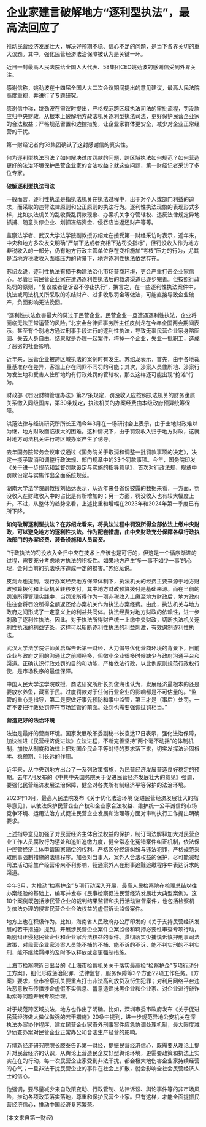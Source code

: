 # 企业家建言破解地方“逐利型执法”，最高法回应了

推动民营经济发展壮大，解决好预期不稳、信心不足的问题，是当下各界关切的重大议题。其中，强化民营经济法治保障被认为是关键一环。

近日一封最高人民法院给全国人大代表、58集团CEO姚劲波的感谢信受到外界关注。

感谢信称，姚劲波在十四届全国人大二次会议期间提出的意见建议，最高人民法院高度重视，并进行了专题研究。

感谢信中称，姚劲波在审议时提出，严格规范跨区域执法司法的审批流程，罚没款应归中央财政，从根本上破解地方政法机关逐利型执法司法，更好保护民营企业家的合法权益；严格规范留置和边控措施，让企业家群体更安全，减少对企业正常经营的干扰。

第一财经记者向58集团确认了这封感谢信的真实性。

何为逐利型执法司法？如何解决过度罚款的问题，跨区域执法如何规范？如何营造更好的法治环境保护民营企业家的合法权益？就这些问题，第一财经记者采访了多位专家。

**破解逐利型执法司法**

一般而言，逐利性执法是指执法机关在执法过程中，出于对个人或部门利益的追求，而采取的违背法律原则和公正原则的执法行为。逐利性执法现象的表现形式多样，比如执法机关的乱收费乱罚款现象、办案机关争夺管辖权、违反法律规定异地抓捕、随意关停企业、划扣冻结资金、侵吞应当返还财产等等。

监察法学者、武汉大学法学院副教授苏绍龙在接受第一财经采访时表示，近年来，中央和地方多次发文明确“严禁下达或者变相下达罚没指标”，但罚没收入作为地方非税收入的一部分，仍有地方行政主管单位存在变相施加“考核”压力的行为，尤其是当地方税收收入面临压力的背景下，地方逐利性执法依然存在。

苏绍龙说，逐利性执法有损于构建法治化市场营商环境，更会严重打击企业家信心。尽管目前民营企业家在遭遇逐利性执法后的救济渠道已逐步完善。但按照行政处罚的原则，“复议或者是诉讼不停止执行”，换言之，在一些逐利性执法案件中，执法或司法机关所采取的冻结财产、过多收取罚金等做法，可能直接导致企业破产，负面影响无法挽回。

“逐利性执法危害最大的莫过于民营企业。民营企业一旦遭遇逐利性执法，企业将面临无法正常运营的风险。”北京金台律师事务所主任皮剑龙在今年全国两会期间表示，甚至有个别地方通过刑事手段进行的逐利性执法，导致无辜民营企业家身陷囹圄、失去人身自由。结果就是办理一起案件，垮掉一个企业，失业一批职工，造成了恶劣的社会影响。

近年来，民营企业被跨区域执法的案例时有发生。苏绍龙表示，首先，由于各地裁量基准存在差异，客观上存在同罪不同罚的可能；其次，涉案人员住所地、涉案行为发生地和受害人住所地均有行政处罚的管辖权，那么这样还可能出现“抢滩”行为。

财政部《罚没财物管理办法》第27条规定，罚没收入应按照执法机关的财务隶属关系缴入同级国库，第30条规定，执法机关的办案经费由本级政府预算统筹保障。

洪范法律与经济研究所所长王涌今年3月在一场研讨会上表示，由于土地财政难以为继，地方财政面临很大的困难。这种情况下，由于罚没收入归于地方财政，这就对地方司法机关进行跨区域办案产生了诱导。

去年国务院常务会议审议通过《国务院关于取消和调整一批罚款事项的决定》，决定一揽子取消和调整行政法规、部门规章中的33个罚款事项。今年，国务院印发《关于进一步规范和监督罚款设定与实施的指导意见》，首次对行政法规、规章中罚款设定与实施作出全面系统规范。

湖南大学法学院副教授刘怡达表示，从近年来各省份披露的数据来看，一方面，罚没收入在财政收入中的占比是有所增加的；另一方面，罚没收入也有较大幅度上升。不过，从整体的趋势来看，上述比重和增幅在2023年和2024年第一季度已有所下降。

**如何破解逐利型执法？在苏绍龙看来，将执法过程中罚没所得全部依法上缴中央财政，可以避免地方的逐利性执法。作为配套措施，由中央财政充分保障各级行政执法部门的办案经费、装备设施和人员薪资。**

“行政执法的罚没收入全归中央在技术上应该也是可行的，但这是一个循序渐进的过程，需要充分考虑地方执法的积极性。如果地方产生‘多一事不如少一事’的心理，会对当前的执法秩序造成一定的损害。”苏绍龙说。

皮剑龙也提到，现行办案经费地方保障体制下，执法机关的经费主要来源于地方财政预算拨付和上级机关转移支付，其中地方财政预算拨付是基础来源。而在当前的罚没所得管理实践中，当罚没所得作为一项非税收入上缴至地方财政后，地方政府往往会将罚没所得全额返还给办案机关作为执法办案经费。由此，执法机关与地方政府之间形成了一定意义上的利益共同体。执法经费对地方财政的依赖性，进一步刺激了逐利性执法。因此，对于执法所得财产统一上缴中央财政，切断执法机关逐利性执法的利益链条，这样可以斩断逐利性执法的利益刺激，有效遏制逐利性执法。

武汉大学法学院讲师黄启辉告诉第一财经，大力倡导优化营商环境的背景下，目前企业与政府之间的沟通比之前顺畅多，但微小企业很多时候缺少与政府沟通平台和渠道。正确认识行政处罚的目的和功能，严格依法行政，以比例原则规范行政权行使，是市场秩序的最佳保障。

中国人民大学法学院教授、商法研究所所长刘俊海也认为，发展经济最根本的还是要放水养鱼，藏富于民。过度罚款对于任何行业企业的影响都是不可估量的。“监管的重心是指导，第二是要做好事先预防和事中监管，第三才是（事后）处罚。一定不要把行政处罚停在市场监管的前面。处罚也需要强调过罚相当。”

**营造更好的法治环境**

法治是最好的营商环境。国家发展改革委副秘书长袁达17日表示，强化法治保障，加快推进《民营经济促进法》立法进程，不断完善坚持“两个毫不动摇”的体制机制，加快从制度和法律上把对国企民企平等对待的要求落下来，切实发挥法治固根本、稳预期、利长远的作用。

近年来，从中央到地方出台了一系列政策措施，为民营经济发展营造良好稳定的预期。去年7月发布的《中共中央国务院关于促进民营经济发展壮大的意见》强调，要强化民营经济发展法治保障，健全对各类所有制经济平等保护的法治环境。

2023年10月，最高人民法院发布《关于优化法治环境
促进民营经济发展壮大的指导意见》，从依法保护民营企业产权和企业家合法权益、维护统一公平诚信的市场竞争环境、运用法治方式促进民营企业发展和治理等方面对审判执行工作提出明确要求。

上述指导意见加强了对民营经济主体合法权益的保护，制订司法解释加大对民营企业工作人员腐败行为惩处和追赃追缴力度，健全常态化冤错案件纠正机制，依法保护民营经济主体申请国家赔偿的权利。严格区分经济纠纷与违法犯罪，严格规范采取刑事强制措施的法律程序。加强对当事人、案外人合法权益的保护，尽可能减轻司法活动给生产经营带来不利影响，畅通案外人在刑事追赃追缴程序中表达诉求的渠道。

今年3月，为推动“检察护企”专项行动深入开展，最高人民检察院在梳理总结以往办案经验的基础上，编写并发布《民事检察促进民营经济发展壮大典型案例》。这10个案例既包括涉民营企业的裁判结果监督和执行活动监督案件，也包括检察机关依法办理的侵害民营企业合法权益的虚假诉讼监督案件。

地方上也在积极作为。比如，海南省人民政府办公厅印发的《关于支持民营经济发展的若干措施》提到，开展涉民营企业案件立案监督和羁押必要性审查专项行动，甄别纠正侵犯民营企业和企业家合法权益的案件。贯彻落实少捕慎诉慎押刑事司法政策，对民营企业家涉案人员能不捕的不捕、能不诉的不诉、能不判实刑的不判实刑，能不继续羁押的及时予以释放或变更强制措施。

上海市检察院近日出台的《上海市检察机关关于落实最高检“检察护企”专项行动分工方案》，细化形成惩治犯罪、法律监督、服务保障等3个方面22项工作任务。《方案》要求，全市检察机关要重点打击非法高利放贷及衍生犯罪；对利用网络平台违法恶意散布传播涉企虚假不实信息、蓄意造谣抹黑企业和企业家、对企业进行敲诈勒索等问题开展专项治理。

对于规范跨区域执法，地方也作出了明确。比如，深圳市委市政府发布《关于促进民营经济做大做优做强的若干措施》20条中提到，进一步规范异地公安机关在深执法办案协作程序，建立民营企业家市外刑事案件应急协调处理机制，最大限度减少侦查办案对民营企业正常办公和合法生产经营的影响。

万博新经济研究院院长滕泰告诉第一财经，提振民营经济信心，既需要从理论上提升对民营经济的认识，从舆论上营造民企友好型舆论环境，更需要政策和执法上实实在在的行动。每一次民营企业家受到非法干扰，都会极大地伤害企业家持续经营的心气；一旦非法干扰民营企业的事件在社会上扩散，就会影响全社会民营经济人士的信心。

他强调，要尽量减少来自政策变动、行政管制、法律诉讼、舆论事件等的非市场风险，推动各项政策落实落地，尊重和保护民营企业家。只有这样，才能全面提振民营经济信心，推动中国经济复苏繁荣。

(本文来自第一财经)


